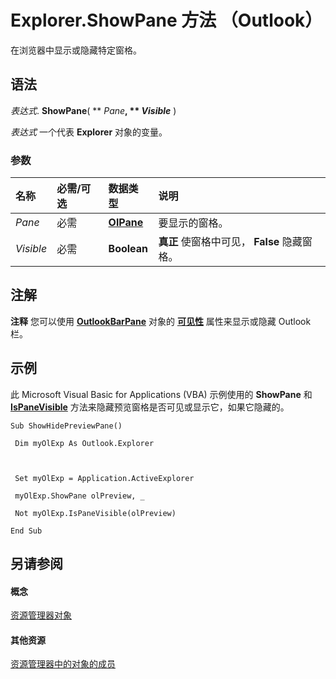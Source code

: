 
# Explorer.ShowPane 方法 （Outlook）

在浏览器中显示或隐藏特定窗格。


## 语法

 _表达式_. **ShowPane**( ** _Pane_**, ** _Visible_** )

 _表达式_ 一个代表 **Explorer** 对象的变量。


### 参数



|**名称**|**必需/可选**|**数据类型**|**说明**|
|:-----|:-----|:-----|:-----|
| _Pane_|必需|**[OlPane](efbdecc7-90ae-65b2-58aa-d323c19b816e.md)**|要显示的窗格。|
| _Visible_|必需|**Boolean**|**真正** 使窗格中可见， **False** 隐藏窗格。|

## 注解




 **注释**  您可以使用 **[OutlookBarPane](f8e6aa05-7a66-64f2-5a6a-ea639b6bbc59.md)** 对象的 **[可见性](d9d00e7a-52ef-b481-7a56-729e1ac04534.md)** 属性来显示或隐藏 Outlook 栏。


## 示例

此 Microsoft Visual Basic for Applications (VBA) 示例使用的 **ShowPane** 和 **[IsPaneVisible](d547978a-f6b4-06ea-2358-8b6a81230240.md)** 方法来隐藏预览窗格是否可见或显示它，如果它隐藏的。


```
Sub ShowHidePreviewPane() 
 
 Dim myOlExp As Outlook.Explorer 
 
 
 
 Set myOlExp = Application.ActiveExplorer 
 
 myOlExp.ShowPane olPreview, _ 
 
 Not myOlExp.IsPaneVisible(olPreview) 
 
End Sub
```


## 另请参阅


#### 概念


[资源管理器对象](026591e5-049f-503a-4166-34e6dbc225fb.md)
#### 其他资源


[资源管理器中的对象的成员](4412c507-4dcd-6005-b9c8-11824624250d.md)